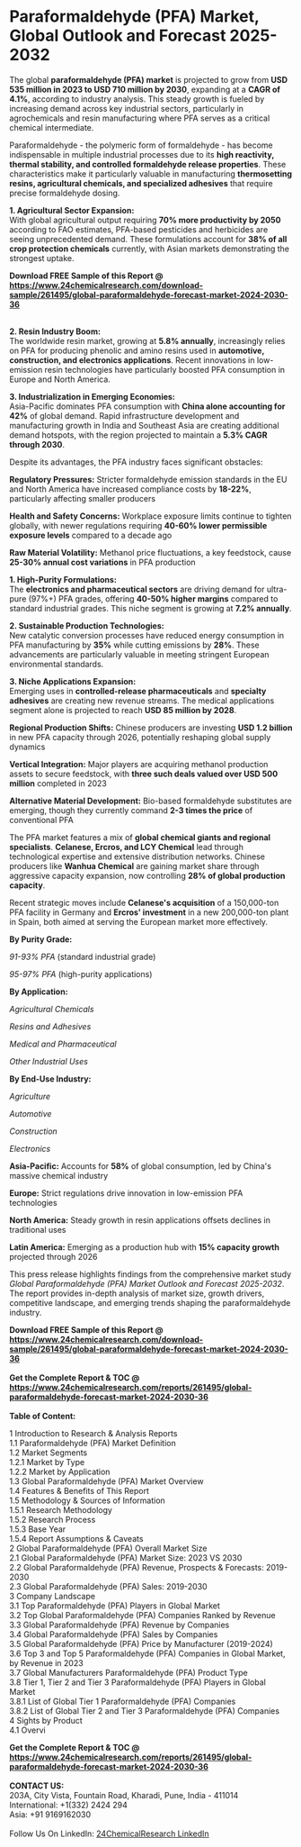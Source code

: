 <h1>Paraformaldehyde (PFA) Market, Global Outlook and Forecast 2025-2032</h1><p>The global <strong>paraformaldehyde (PFA) market</strong> is projected to grow from <strong>USD 535 million in 2023 to USD 710 million by 2030</strong>, expanding at a <strong>CAGR of 4.1%</strong>, according to industry analysis. This steady growth is fueled by increasing demand across key industrial sectors, particularly in agrochemicals and resin manufacturing where PFA serves as a critical chemical intermediate.</p><p>Paraformaldehyde - the polymeric form of formaldehyde - has become indispensable in multiple industrial processes due to its <strong>high reactivity, thermal stability, and controlled formaldehyde release properties</strong>. These characteristics make it particularly valuable in manufacturing <strong>thermosetting resins, agricultural chemicals, and specialized adhesives</strong> that require precise formaldehyde dosing.</p><p><strong>1. Agricultural Sector Expansion:</strong><br>
With global agricultural output requiring <strong>70% more productivity by 2050</strong> according to FAO estimates, PFA-based pesticides and herbicides are seeing unprecedented demand. These formulations account for <strong>38% of all crop protection chemicals</strong> currently, with Asian markets demonstrating the strongest uptake.</p><div><b>Download FREE Sample of this Report @ 
            <a href="https://www.24chemicalresearch.com/download-sample/261495/global-paraformaldehyde-forecast-market-2024-2030-36">
            https://www.24chemicalresearch.com/download-sample/261495/global-paraformaldehyde-forecast-market-2024-2030-36</a></b></div><br><p><strong>2. Resin Industry Boom:</strong><br>
The worldwide resin market, growing at <strong>5.8% annually</strong>, increasingly relies on PFA for producing phenolic and amino resins used in <strong>automotive, construction, and electronics applications</strong>. Recent innovations in low-emission resin technologies have particularly boosted PFA consumption in Europe and North America.</p><p><strong>3. Industrialization in Emerging Economies:</strong><br>
Asia-Pacific dominates PFA consumption with <strong>China alone accounting for 42%</strong> of global demand. Rapid infrastructure development and manufacturing growth in India and Southeast Asia are creating additional demand hotspots, with the region projected to maintain a <strong>5.3% CAGR through 2030</strong>.</p><p>Despite its advantages, the PFA industry faces significant obstacles:</p><p><strong>Regulatory Pressures:</strong> Stricter formaldehyde emission standards in the EU and North America have increased compliance costs by <strong>18-22%</strong>, particularly affecting smaller producers</p><p><strong>Health and Safety Concerns:</strong> Workplace exposure limits continue to tighten globally, with newer regulations requiring <strong>40-60% lower permissible exposure levels</strong> compared to a decade ago</p><p><strong>Raw Material Volatility:</strong> Methanol price fluctuations, a key feedstock, cause <strong>25-30% annual cost variations</strong> in PFA production</p><p><strong>1. High-Purity Formulations:</strong><br>
The <strong>electronics and pharmaceutical sectors</strong> are driving demand for ultra-pure (97%+) PFA grades, offering <strong>40-50% higher margins</strong> compared to standard industrial grades. This niche segment is growing at <strong>7.2% annually</strong>.</p><p><strong>2. Sustainable Production Technologies:</strong><br>
New catalytic conversion processes have reduced energy consumption in PFA manufacturing by <strong>35%</strong> while cutting emissions by <strong>28%</strong>. These advancements are particularly valuable in meeting stringent European environmental standards.</p><p><strong>3. Niche Applications Expansion:</strong><br>
Emerging uses in <strong>controlled-release pharmaceuticals</strong> and <strong>specialty adhesives</strong> are creating new revenue streams. The medical applications segment alone is projected to reach <strong>USD 85 million by 2028</strong>.</p><p><strong>Regional Production Shifts:</strong> Chinese producers are investing <strong>USD 1.2 billion</strong> in new PFA capacity through 2026, potentially reshaping global supply dynamics</p><p><strong>Vertical Integration:</strong> Major players are acquiring methanol production assets to secure feedstock, with <strong>three such deals valued over USD 500 million</strong> completed in 2023</p><p><strong>Alternative Material Development:</strong> Bio-based formaldehyde substitutes are emerging, though they currently command <strong>2-3 times the price</strong> of conventional PFA</p><p>The PFA market features a mix of <strong>global chemical giants and regional specialists</strong>. <strong>Celanese, Ercros, and LCY Chemical</strong> lead through technological expertise and extensive distribution networks. Chinese producers like <strong>Wanhua Chemical</strong> are gaining market share through aggressive capacity expansion, now controlling <strong>28% of global production capacity</strong>.</p><p>Recent strategic moves include <strong>Celanese's acquisition</strong> of a 150,000-ton PFA facility in Germany and <strong>Ercros' investment</strong> in a new 200,000-ton plant in Spain, both aimed at serving the European market more effectively.</p><p><strong>By Purity Grade:</strong></p><p><em>91-93% PFA</em> (standard industrial grade)</p><p><em>95-97% PFA</em> (high-purity applications)</p><p><strong>By Application:</strong></p><p><em>Agricultural Chemicals</em></p><p><em>Resins and Adhesives</em></p><p><em>Medical and Pharmaceutical</em></p><p><em>Other Industrial Uses</em></p><p><strong>By End-Use Industry:</strong></p><p><em>Agriculture</em></p><p><em>Automotive</em></p><p><em>Construction</em></p><p><em>Electronics</em></p><p><strong>Asia-Pacific:</strong> Accounts for <strong>58%</strong> of global consumption, led by China's massive chemical industry</p><p><strong>Europe:</strong> Strict regulations drive innovation in low-emission PFA technologies</p><p><strong>North America:</strong> Steady growth in resin applications offsets declines in traditional uses</p><p><strong>Latin America:</strong> Emerging as a production hub with <strong>15% capacity growth</strong> projected through 2026</p><p>This press release highlights findings from the comprehensive market study <em>Global Paraformaldehyde (PFA) Market Outlook and Forecast 2025-2032</em>. The report provides in-depth analysis of market size, growth drivers, competitive landscape, and emerging trends shaping the paraformaldehyde industry.</p><div><b>Download FREE Sample of this Report @ 
            <a href="https://www.24chemicalresearch.com/download-sample/261495/global-paraformaldehyde-forecast-market-2024-2030-36">
            https://www.24chemicalresearch.com/download-sample/261495/global-paraformaldehyde-forecast-market-2024-2030-36</a></b></div><br><div><b>Get the Complete Report & TOC @ 
            <a href="https://www.24chemicalresearch.com/reports/261495/global-paraformaldehyde-forecast-market-2024-2030-36">
            https://www.24chemicalresearch.com/reports/261495/global-paraformaldehyde-forecast-market-2024-2030-36</a></b></div><br>
            <b>Table of Content:</b><p>1 Introduction to Research & Analysis Reports<br />
    1.1 Paraformaldehyde (PFA) Market Definition<br />
    1.2 Market Segments<br />
        1.2.1 Market by Type<br />
        1.2.2 Market by Application<br />
    1.3 Global Paraformaldehyde (PFA) Market Overview<br />
    1.4 Features & Benefits of This Report<br />
    1.5 Methodology & Sources of Information<br />
        1.5.1 Research Methodology<br />
        1.5.2 Research Process<br />
        1.5.3 Base Year<br />
        1.5.4 Report Assumptions & Caveats<br />
2 Global Paraformaldehyde (PFA) Overall Market Size<br />
    2.1 Global Paraformaldehyde (PFA) Market Size: 2023 VS 2030<br />
    2.2 Global Paraformaldehyde (PFA) Revenue, Prospects & Forecasts: 2019-2030<br />
    2.3 Global Paraformaldehyde (PFA) Sales: 2019-2030<br />
3 Company Landscape<br />
    3.1 Top Paraformaldehyde (PFA) Players in Global Market<br />
    3.2 Top Global Paraformaldehyde (PFA) Companies Ranked by Revenue<br />
    3.3 Global Paraformaldehyde (PFA) Revenue by Companies<br />
    3.4 Global Paraformaldehyde (PFA) Sales by Companies<br />
    3.5 Global Paraformaldehyde (PFA) Price by Manufacturer (2019-2024)<br />
    3.6 Top 3 and Top 5 Paraformaldehyde (PFA) Companies in Global Market, by Revenue in 2023<br />
    3.7 Global Manufacturers Paraformaldehyde (PFA) Product Type<br />
    3.8 Tier 1, Tier 2 and Tier 3 Paraformaldehyde (PFA) Players in Global Market<br />
        3.8.1 List of Global Tier 1 Paraformaldehyde (PFA) Companies<br />
        3.8.2 List of Global Tier 2 and Tier 3 Paraformaldehyde (PFA) Companies<br />
4 Sights by Product<br />
    4.1 Overvi</p><div><b>Get the Complete Report & TOC @ 
            <a href="https://www.24chemicalresearch.com/reports/261495/global-paraformaldehyde-forecast-market-2024-2030-36">
            https://www.24chemicalresearch.com/reports/261495/global-paraformaldehyde-forecast-market-2024-2030-36</a></b></div><br><b>CONTACT US:</b><br>
            203A, City Vista, Fountain Road, Kharadi, Pune, India - 411014<br>
            International: +1(332) 2424 294<br>
            Asia: +91 9169162030 <br><br>
            Follow Us On LinkedIn: <a href="https://www.linkedin.com/company/24chemicalresearch/">24ChemicalResearch LinkedIn</a>